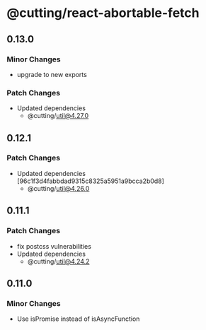 # @cutting/react-abortable-fetch

## 0.13.0

### Minor Changes

- upgrade to new exports

### Patch Changes

- Updated dependencies
  - @cutting/util@4.27.0

## 0.12.1

### Patch Changes

- Updated dependencies [96c1f3d4fabbdad9315c8325a5951a9bcca2b0d8]
  - @cutting/util@4.26.0

## 0.11.1

### Patch Changes

- fix postcss vulnerabilities
- Updated dependencies
  - @cutting/util@4.24.2

## 0.11.0

### Minor Changes

- Use isPromise instead of isAsyncFunction
